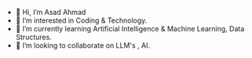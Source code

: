 - 👋 Hi, I’m Asad Ahmad
- 👀 I’m interested in Coding & Technology.
- 🌱 I’m currently learning Artificial Intelligence & Machine Learning, Data Structures.
- 💞️ I’m looking to collaborate on LLM's , AI.
<!---
moassai/moassai is a ✨ special ✨ repository because its `README.md` (this file) appears on your GitHub profile.
You can click the Preview link to take a look at your changes.
--->
